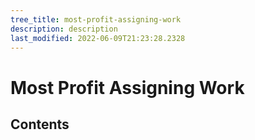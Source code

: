 ```yaml
---
tree_title: most-profit-assigning-work
description: description
last_modified: 2022-06-09T21:23:28.2328
---
```


# Most Profit Assigning Work

## Contents
